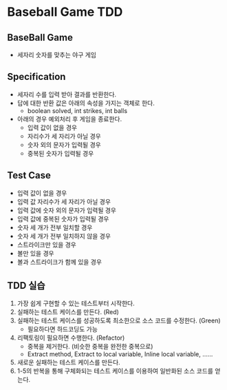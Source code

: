 # **Baseball Game TDD**

## **BaseBall Game**
 - 세자리 숫자를 맞추는 야구 게임

## **Specification**
 - 세자리 수를 입력 받아 결과를 반환한다.
 - 답에 대한 반환 값은 아래의 속성을 가지는 객체로 한다.
    - boolean solved, int strikes, int balls
 - 아래의 경우 예외처리 후 게임을 종료한다.
    - 입력 값이 없을 경우
    - 자리수가 세 자리가 아닐 경우
    - 숫자 외의 문자가 입력될 경우
    - 중복된 숫자가 입력될 경우

## **Test Case**
 - 입력 값이 없을 경우
 - 입력 값 자리수가 세 자리가 아닐 경우
 - 입력 값에 숫자 외의 문자가 입력될 경우
 - 입력 값에 중복된 숫자가 입력될 경우
 - 숫자 세 개가 전부 일치할 경우
 - 숫자 세 개가 전부 일치하지 않을 경우
 - 스트라이크만 있을 경우
 - 볼만 있을 경우
 - 볼과 스트라이크가 함께 있을 경우

## **TDD 실습**
 1. 가장 쉽게 구현할 수 있는 테스트부터 시작한다.
 2. 실패하는 테스트 케이스를 만든다. (Red)
 3. 실패하는 테스트 케이스를 성공하도록 최소한으로 소스 코드를 수정한다. (Green)
    - 필요하다면 하드코딩도 가능
 4. 리팩토링이 필요하면 수행한다. (Refactor)
    - 중복을 제거한다. (비슷한 중복을 완전한 중복으로)
    - Extract method, Extract to local variable, Inline local variable, ……
 5. 새로운 실패하는 테스트 케이스를 만든다.
 6. 1-5의 반복을 통해 구체화되는 테스트 케이스를 이용하여 일반화된 소스 코드를 얻는다.
